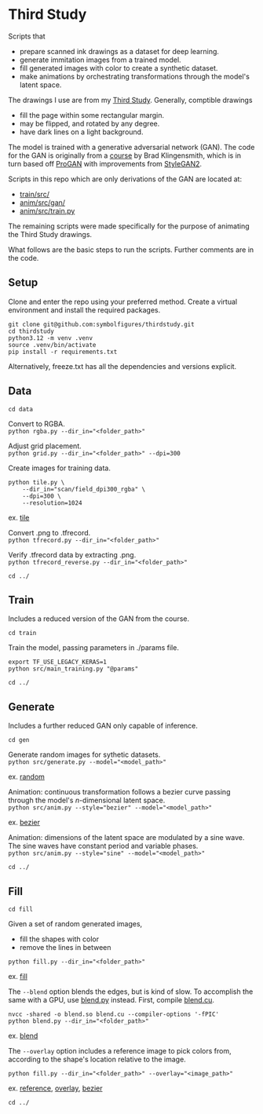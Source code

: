 # Third Study

Scripts that 
- prepare scanned ink drawings as a dataset for deep learning.
- generate immitation images from a trained model.
- fill generated images with color to create a synthetic dataset.
- make animations by orchestrating transformations through the model's latent space.

The drawings I use are from my [Third Study](https://symbolfigures.io/thirdstudy.html). Generally, comptible drawings
- fill the page within some rectangular margin.
- may be flipped, and rotated by any degree.
- have dark lines on a light background.

The model is trained with a generative adversarial network (GAN). The code for the GAN is originally from a [course](https://www.udemy.com/course/high-resolution-generative-adversarial-networks) by Brad Klingensmith, which is in turn based off [ProGAN](https://arxiv.org/abs/1710.10196) with improvements from [StyleGAN2](https://arxiv.org/abs/1912.04958).

Scripts in this repo which are only derivations of the GAN are located at:
- [train/src/](train/src/)
- [anim/src/gan/](anim/src/gan/)
- [anim/src/train.py](anim/src/train.py)

The remaining scripts were made specifically for the purpose of animating the Third Study drawings.

What follows are the basic steps to run the scripts. Further comments are in the code.

## Setup

Clone and enter the repo using your preferred method. Create a virtual environment and install the required packages.

```
git clone git@github.com:symbolfigures/thirdstudy.git
cd thirdstudy
python3.12 -m venv .venv
source .venv/bin/activate
pip install -r requirements.txt
```

Alternatively, freeze.txt has all the dependencies and versions explicit.

## Data

`cd data`

Convert to RGBA.  
`python rgba.py --dir_in="<folder_path>"`

Adjust grid placement.  
`python grid.py --dir_in="<folder_path>" --dpi=300`

Create images for training data.  
```
python tile.py \
	--dir_in="scan/field_dpi300_rgba" \
	--dpi=300 \
	--resolution=1024
```

ex. [tile](https://symbolfigures.io/thirdstudy/demo/tile.png)

Convert .png to .tfrecord.  
`python tfrecord.py --dir_in="<folder_path>"`

Verify .tfrecord data by extracting .png.  
`python tfrecord_reverse.py --dir_in="<folder_path>"`

`cd ../`

## Train

Includes a reduced version of the GAN from the course.

`cd train`

Train the model, passing parameters in ./params file.
```
export TF_USE_LEGACY_KERAS=1
python src/main_training.py "@params"
```

`cd ../`

## Generate

Includes a further reduced GAN only capable of inference.

`cd gen`

Generate random images for sythetic datasets.  
`python src/generate.py --model="<model_path>"`

ex. [random](https://symbolfigures.io/thirdstudy/demo/random.png)

Animation: continuous transformation follows a bezier curve passing through the model's _n_-dimensional latent space.  
`python src/anim.py --style="bezier" --model="<model_path>"`

ex. [bezier](https://symbolfigures.io/thirdstudy/demo/bezier.mp4)

Animation: dimensions of the latent space are modulated by a sine wave. The sine waves have constant period and variable phases.  
`python src/anim.py --style="sine" --model="<model_path>"`

`cd ../`

## Fill

`cd fill`

Given a set of random generated images,
- fill the shapes with color
- remove the lines in between

`python fill.py --dir_in="<folder_path>"`

ex. [fill](https://symbolfigures.io/thirdstudy/demo/fill.png)

The `--blend` option blends the edges, but is kind of slow. To accomplish the same with a GPU, use [blend.py](fill/blend.py) instead. First, compile [blend.cu](fill/blend.cu).

```
nvcc -shared -o blend.so blend.cu --compiler-options '-fPIC'
python blend.py --dir_in="<folder_path>"
```

ex. [blend](https://symbolfigures.io/thirdstudy/demo/blend.png)

The `--overlay` option includes a reference image to pick colors from, according to the shape's location relative to the image.

`python fill.py --dir_in="<folder_path>" --overlay="<image_path>"`

ex. [reference](https://symbolfigures.io/thirdstudy/demo/reference.png), [overlay](https://symbolfigures.io/thirdstudy/demo/overlay.png), [bezier](https://symbolfigures.io/thirdstudy/demo/overlay.mp4)

`cd ../`
























